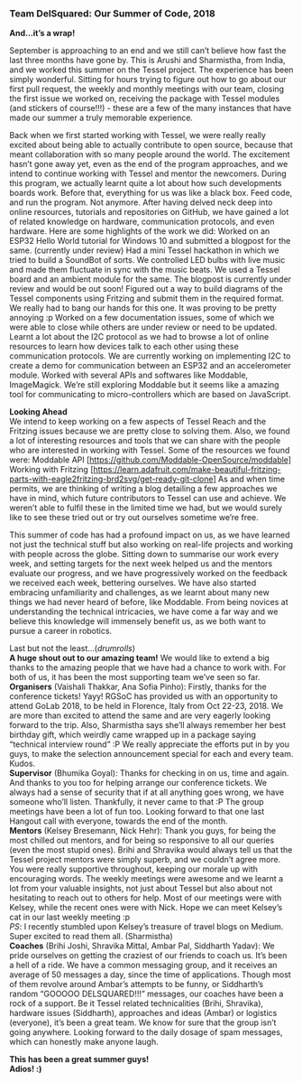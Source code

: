 ### Team DelSquared: Our Summer of Code, 2018

**And...it’s a wrap!**

September is approaching to an end and we still can’t believe how fast the last three months have gone by. This is Arushi and Sharmistha, from India, and we worked this summer on the Tessel project. The experience has been simply wonderful. Sitting for hours trying to figure out how to go about our first pull request, the weekly and monthly meetings with our team, closing the first issue we worked on, receiving the package with Tessel modules (and stickers of course!!!) - these are a few of the many instances that have made our summer a truly memorable experience.

Back when we first started working with Tessel, we were really really excited about being able to actually contribute to open source, because that meant collaboration with so many people around the world. The excitement hasn’t gone away yet, even as the end of the program approaches, and we intend to continue working with Tessel and mentor the newcomers. During this program, we actually learnt quite a lot about how such developments boards work. Before that, everything for us was like a black box. Feed code, and run the program. Not anymore.
After having delved neck deep into online resources, tutorials and repositories on GitHub, we have gained a lot of related knowledge on hardware, communication protocols, and even hardware. Here are some highlights of the work we did:
Worked on an ESP32 Hello World tutorial for Windows 10 and submitted a blogpost for the same. (currently under review)
Had a mini Tessel hackathon in which we tried to build a SoundBot of sorts. We controlled LED bulbs with live music and made them fluctuate in sync with the music beats. We used a Tessel board and an ambient module for the same. The blogpost is currently under review and would be out soon!
Figured out a way to build diagrams of the Tessel components using Fritzing and submit them in the required format. We really had to bang our hands for this one. It was proving to be pretty annoying :p 
Worked on a few documentation issues, some of which we were able to close while others are under review or need to be updated.
Learnt a lot about the I2C protocol as we had to browse a lot of online resources to learn how devices talk to each other using these communication protocols. We are currently working on implementing I2C to create a demo for communication between an ESP32 and an accelerometer module.
Worked with several APIs and softwares like Moddable, ImageMagick. We’re still exploring Moddable but it seems like a amazing tool for communicating to micro-controllers which are based on JavaScript.

**Looking Ahead** \
We intend to keep working on a few aspects of Tessel Reach and the Fritzing issues because we are pretty close to solving them. Also, we found a lot of interesting resources and tools that we can share with the people who are interested in working with Tessel. 
Some of the resources we found were:
Moddable API [https://github.com/Moddable-OpenSource/moddable]
Working with Fritzing [https://learn.adafruit.com/make-beautiful-fritzing-parts-with-eagle2fritzing-brd2svg/get-ready-git-clone]
As and when time permits, we are thinking of writing a blog detailing a few approaches we have in mind, which future contributors to Tessel can use and achieve. We weren’t able to fulfil these in the limited time we had, but we would surely like to see these tried out or try out ourselves sometime we’re free.

This summer of code has had a profound impact on us, as we have learned not just the technical stuff but also working on real-life projects and working with people across the globe. Sitting down to summarise our work every week, and setting targets for the next week helped us and the mentors evaluate our progress, and we have progressively worked on the feedback we received each week, bettering ourselves. We have also started embracing unfamiliarity and challenges, as we learnt about many new things we had never heard of before, like Moddable. From being novices at understanding the technical intricacies, we have come a far way and we believe this knowledge will immensely benefit us, as we both want to pursue a career in robotics.

Last but not the least…(*drumrolls*) </br>
**A huge shout out to our amazing team!**
We would like to extend a big thanks to the amazing people that we have had a chance to work with. For both of us, it has been the most supporting team we’ve seen so far. </br>
**Organisers** (Vaishali Thakkar, Ana Sofia Pinho):
Firstly, thanks for the conference tickets! Yayy! 
RGSoC has provided us with an opportunity to attend GoLab 2018, to be held in Florence, Italy from Oct 22-23, 2018. We are more than excited to attend the same and are very eagerly looking forward to the trip. 
Also, Sharmistha says she’ll always remember her best birthday gift, which weirdly came wrapped up in a package saying “technical interview round” :P We really appreciate the efforts put in by you guys, to make the selection announcement special for each and every team. Kudos. \
**Supervisor** (Bhumika Goyal):
Thanks for checking in on us, time and again. And thanks to you too for helping arrange our conference tickets. We always had a sense of security that if at all anything goes wrong, we have someone who’ll listen. Thankfully, it never came to that :P 
The group meetings have been a lot of fun too. Looking forward to that one last Hangout call with everyone, towards the end of the month. \
**Mentors** (Kelsey Bresemann, Nick Hehr):
Thank you guys, for being the most chilled out mentors, and for being so responsive to all our queries (even the most stupid ones). Brihi and Shravika would always tell us that the Tessel project mentors were simply superb, and we couldn’t agree more. You were really supportive throughout, keeping our morale up with encouraging words. The weekly meetings were awesome and we learnt a lot from your valuable insights, not just about Tessel but also about not hesitating to reach out to others for help. Most of our meetings were with Kelsey, while the recent ones were with Nick. Hope we can meet Kelsey’s cat in our last weekly meeting :p \
*PS*: I recently stumbled upon Kelsey’s treasure of travel blogs on Medium. Super excited to read them all. (Sharmistha) \
**Coaches** (Brihi Joshi, Shravika Mittal, Ambar Pal, Siddharth Yadav):
We pride ourselves on getting the craziest of our friends to coach us. It’s been a hell of a ride. We have a common messaging group, and it receives an average of 50 messages a day, since the time of applications. Though most of them revolve around Ambar’s attempts to be funny, or Siddharth’s random “GOOOOO DELSQUARED!!!” messages, our coaches have been a rock of a support. Be it Tessel related technicalities (Brihi, Shravika), hardware issues (Siddharth), approaches and ideas (Ambar) or logistics (everyone), it’s been a great team. We know for sure that the group isn’t going anywhere. Looking forward to the daily dosage of spam messages, which can honestly make anyone laugh.


**This has been a great summer guys!\
Adios! :)**


